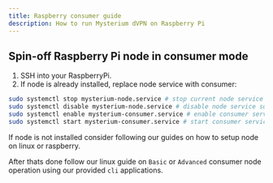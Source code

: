 ```yaml
---
title: Raspberry consumer guide
description: How to run Mysterium dVPN on Raspberry Pi 
---
```


## Spin-off Raspberry Pi node in consumer mode

1.  SSH into your RaspberryPi. 
2.  If node is already installed, replace node service with consumer:
```bash
sudo systemctl stop mysterium-node.service # stop current node service
sudo systemctl disable mysterium-node.service # disable node service so it doesn't start again automatically
sudo systemctl enable mysterium-consumer.service # enable consumer service
sudo systemctl start mysterium-consumer.service # start consumer service
```

If node is not installed consider following our guides on how to setup node on linux or raspberry.

After thats done follow our linux guide on `Basic` or `Advanced` consumer node operation using our provided `cli` applications.
